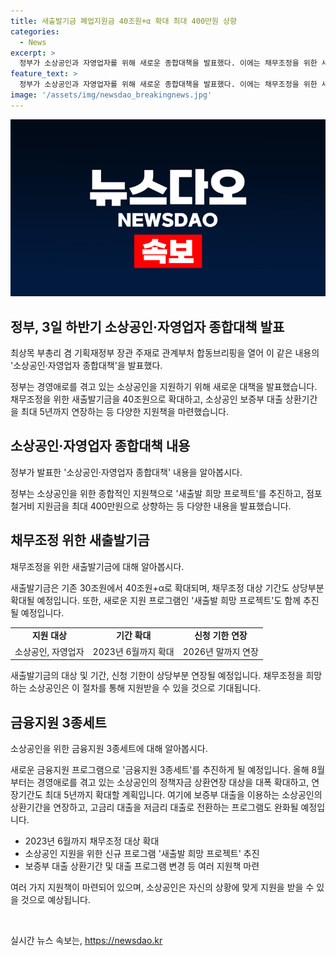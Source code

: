 ```yaml
---
title: 새출발기금 폐업지원금 40조원+α 확대 최대 400만원 상향
categories:
  - News
excerpt: >
  정부가 소상공인과 자영업자를 위해 새로운 종합대책을 발표했다. 이에는 채무조정을 위한 새출발기금을 40조원 이상으로 늘리고, 보증부 대출 상환기간을 최대 5년까지 연장하는 내용이 포함되어 있다. 또한, 새출발 희망 프로젝트를 통해 폐업 후 취업이나 재창업을 원하는 소상공인을 지원할 예정이며, 이를 통해 소상공인의 채무조정과 재취업, 재창업을 적극적으로 지원할 계획이다.inement.
feature_text: >
  정부가 소상공인과 자영업자를 위해 새로운 종합대책을 발표했다. 이에는 채무조정을 위한 새출발기금을 40조원 이상으로 늘리고, 보증부 대출 상환기간을 최대 5년까지 연장하는 내용이 포함되어 있다. 또한, 새출발 희망 프로젝트를 통해 폐업 후 취업이나 재창업을 원하는 소상공인을 지원할 예정이며, 이를 통해 소상공인의 채무조정과 재취업, 재창업을 적극적으로 지원할 계획이다.inement.
image: '/assets/img/newsdao_breakingnews.jpg'
---
```


<p><img src="/assets/img/newsdao_breakingnews.jpg" alt="implanttips 속보" /></p>

<h2 data-ke-size="size26">정부, 3일 하반기 소상공인·자영업자 종합대책 발표</h2>

<p data-ke-size="size16">최상목 부총리 겸 기획재정부 장관 주재로 관계부처 합동브리핑을 열어 이 같은 내용의 '소상공인‧자영업자 종합대책'을 발표했다.</p>

<p>정부는 경영애로를 겪고 있는 소상공인을 지원하기 위해 새로운 대책을 발표했습니다. 채무조정을 위한 새출발기금을 40조원으로 확대하고, 소상공인 보증부 대출 상환기간을 최대 5년까지 연장하는 등 다양한 지원책을 마련했습니다. </p>

<h2 data-ke-size="size26">소상공인‧자영업자 종합대책 내용</h2>

<p data-ke-size="size16">정부가 발표한 '소상공인‧자영업자 종합대책' 내용을 알아봅시다.</p>

<p>정부는 소상공인을 위한 종합적인 지원책으로 '새출발 희망 프로젝트'를 추진하고, 점포철거비 지원금을 최대 400만원으로 상향하는 등 다양한 내용을 발표했습니다.</p>

<h2 data-ke-size="size26">채무조정 위한 새출발기금</h2>

<p data-ke-size="size16">채무조정을 위한 새출발기금에 대해 알아봅시다.</p>

<p>새출발기금은 기존 30조원에서 40조원+α로 확대되며, 채무조정 대상 기간도 상당부분 확대될 예정입니다. 또한, 새로운 지원 프로그램인 '새출발 희망 프로젝트'도 함께 추진될 예정입니다.</p>

<table>
  <tr>
    <td style="text-align: center; height: 17px;"><b>지원 대상</b></td>
    <td style="text-align: center; height: 17px;"><b>기간 확대</b></td>
    <td style="text-align: center; height: 17px;"><b>신청 기한 연장</b></td>
  </tr>
  <tr>
    <td style="text-align: center; height: 17px;">소상공인, 자영업자</td>
    <td style="text-align: center; height: 17px;">2023년 6월까지 확대</td>
    <td style="text-align: center; height: 17px;">2026년 말까지 연장</td>
  </tr>
</table>

<p>새출발기금의 대상 및 기간, 신청 기한이 상당부분 연장될 예정입니다. 채무조정을 희망하는 소상공인은 이 절차를 통해 지원받을 수 있을 것으로 기대됩니다.</p>

<h2 data-ke-size="size26">금융지원 3종세트</h2>

<p data-ke-size="size16">소상공인을 위한 금융지원 3종세트에 대해 알아봅시다.</p>

<p>새로운 금융지원 프로그램으로 '금융지원 3종세트'를 추진하게 될 예정입니다. 올해 8월부터는 경영애로를 겪고 있는 소상공인의 정책자금 상환연장 대상을 대폭 확대하고, 연장기간도 최대 5년까지 확대할 계획입니다. 여기에 보증부 대출을 이용하는 소상공인의 상환기간을 연장하고, 고금리 대출을 저금리 대출로 전환하는 프로그램도 완화될 예정입니다.</p>

<ul>
  <li>2023년 6월까지 채무조정 대상 확대</li>
  <li>소상공인 지원을 위한 신규 프로그램 '새출발 희망 프로젝트' 추진</li>
  <li>보증부 대출 상환기간 및 대출 프로그램 변경 등 여러 지원책 마련</li>
</ul>

<p>여러 가지 지원책이 마련되어 있으며, 소상공인은 자신의 상황에 맞게 지원을 받을 수 있을 것으로 예상됩니다. </p>

<p data-ke-size="size16">&nbsp;</p>
실시간 뉴스 속보는, <a href="https://newsdao.kr" rel="dofollow">https://newsdao.kr</a>


